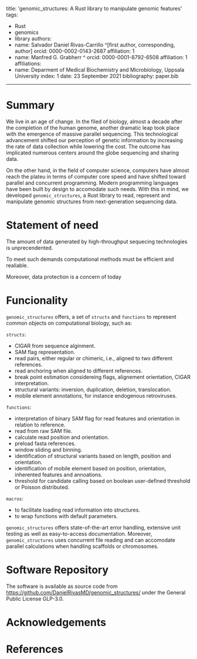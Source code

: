 title: 'genomic_structures: A Rust library to manipulate genomic features'
tags:

- Rust
- genomics
- library
  authors:
- name: Salvador Daniel Rivas-Carrillo ^[first author, corresponding, author]
  orcid: 0000-0002-0143-2687
  affiliation: 1
- name: Manfred G. Grabherr ^
  orcid: 0000-0001-8792-6508
  affiliation: 1
  affiliations:
- name: Deparment of Medical Biochemistry and Microbiology, Uppsala University
  index: 1
  date: 23 September 2021
  bibliography: paper.bib

---

# Summary

We live in an age of change. In the filed of biology, almost a decade after the completion of the human genome, another dramatic leap took place with the emergence of massive parallel sequencing. This technological advancement shifted our perception of genetic information by increasing the rate of data collection while lowering the cost. The outcome has implicated numerous centers around the globe sequencing and sharing data.

On the other hand, in the field of computer science, computers have almost reach the plateu in terms of computer core speed and have shifted toward parallel and concurrent programming. Modern programming languages have been built by design to accomodate such needs. With this in mind, we developed `genomic_structures`, a Rust library to read, represent and manipulate genomic structures from next-generation sequencing data.

# Statement of need


The amount of data generated by high-throughput sequecing technologies is unprecendented.

To meet such demands computational methods must be efficient and realiable.

Moreover, data protection is a concern of today



# Funcionality

`genomic_structures` offers, a set of `structs` and `functions` to represent common objects on computational biology, such as:

`structs`:

- CIGAR from sequence alginment.
- SAM flag representation.
- read pairs, either regular or chimeric, i.e., aligned to two different references.
- read anchoring when aligned to different references.
- break point estimation considereing flags, alignement orientation, CIGAR interpretation.
- structural variants: inversion, duplication, deletion, translocation.
- mobile element annotations, for instance endogenous retroviruses.

`functions`:

- interpretation of binary SAM flag for read features and orientation in relation to reference.
- read from raw SAM file.
- calculate read position and orientation.
- preload fasta references.
- window sliding and binning.
- identification of structural variants based on length, position and orientation.
- identification of mobile element based on position, orientation, inherented features and annoations.
- threshold for candidate calling based on boolean user-defined threshold or Poisson distributed.

`macros`:

- to facilitate loading read information into structures.
- to wrap functions with default parameters.

`genomic_structures` offers state-of-the-art error handling, extensive unit testing as well as easy-to-access documentation. Moreover, `genomic_structures` uses concurrent file reading and can accomodate parallel calculations when handling scaffolds or chromosomes.

# Software Repository

The software is available as source code from https://github.com/DanielRivasMD/genomic_structures/ under the General Public License GLP-3.0.

# Acknowledgements

<!-- TODO: acknowledge not author contributors -->

# References

<!-- TODO: add references -->
